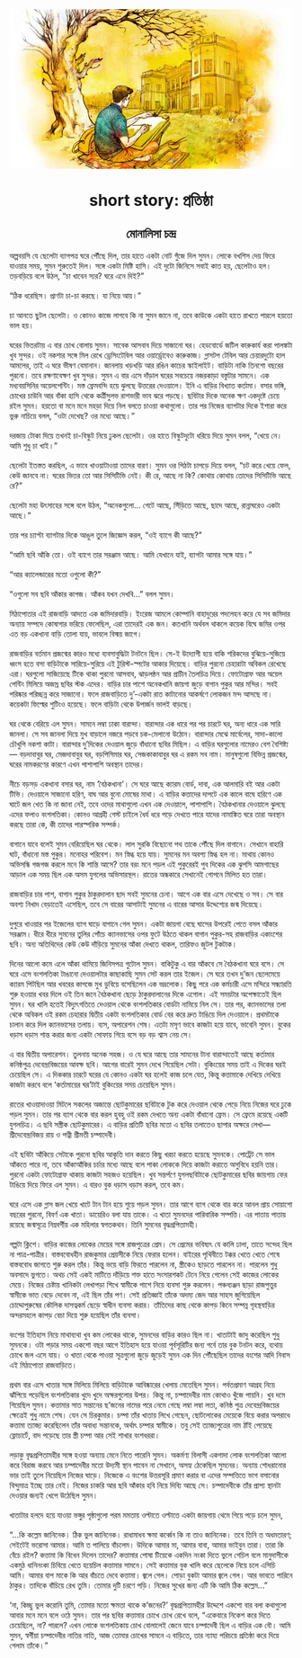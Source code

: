 <div align=center> <img src="../../metadata/images/rabibasariya/short-story:-প্রতিষ্ঠা.jpg" align="center" ></div>
<h1 align=center>short story: প্রতিষ্ঠা</h1>
<h2 align=center>মোনালিসা চন্দ্র</h2>
অল্পবয়সি যে ছেলেটা ব্যাগপত্র ঘরে পৌঁছে দিল, তার হাতে একটা নোট গুঁজে দিল সুমন। লোকে বখশিস দেয় ফিরে যাওয়ার সময়, সুমন শুরুতেই দিল। সঙ্গে একটা মিষ্টি হাসি। এই দুটো জিনিসে সবাই কাত হয়, ছেলেটাও হল। তড়বড়িয়ে বলে উঠল, “চা খাবেন স্যর? ঘরে এনে দিই?”<br> <br>“ঠিক ধরেছিস। প্রাণটা চা-চা করছে। যা নিয়ে আয়।”<br> <br>চা আনতে ছুটল ছেলেটা। ও কোনও কাজে লাগবে কি না সুমন জানে না, তবে কাউকে একটা হাতে রাখতে পারলে হয়তো ভাল হয়।<br> <br>ঘরের ভিতরটায় এ বার চোখ বোলায় সুমন। সাবেক আসবাব দিয়ে সাজানো ঘর। হেডবোর্ডে জটিল কারুকার্য করা পালঙ্কটা খুব সুন্দর। ওই নকশার সঙ্গে মিল রেখে ড্রেসিংটেবিল আর ওয়ার্ড্রোবেও কারুকাজ। গ্লাসটপ টেবিল আর চেয়ারদুটো হাল আমলের, তাই এ ঘরে ভীষণ বেমানান। জানলায় খড়খড়ি আর রঙিন কাচের স্কাইলাইট। বাড়িটা নাকি তিনশো বছরের পুরনো। তবে রক্ষণাবেক্ষণ খুব সুন্দর। সুমন এ বার এসে দাঁড়াল ঘরের সবচেয়ে নজরকাড়া বস্তুটার সামনে। এক মধ্যবয়সিনির অয়েলপেন্টিং। মস্ত ফ্রেমবন্দি হয়ে ঝুলছে উত্তরের দেওয়ালে। ইনি এ বাড়ির বিখ্যাত কর্তামা। বসার ভঙ্গি, চোখের চাউনি আর বাঁকা হাসি থেকে কর্ত্রীসুলভ রাশভারী ভাব ঝরে পড়ছে। ছবিটার দিকে অনেক ক্ষণ একদৃষ্টে চেয়ে রইল সুমন। হয়তো বা মনে মনে মহড়া দিয়ে নিল বলতে চাওয়া কথাগুলো। তার পর নিজের ব্যাগটার দিকে ইশারা করে ভুরু নাচিয়ে বলল, “ওটা দেখেছ? ওর মধ্যে আছে।”<br> <br>দরজায় টোকা দিয়ে তখনই চা-বিস্কুট নিয়ে ঢুকল ছেলেটা। ওর হাতে বিস্কুটদুটো ধরিয়ে দিয়ে সুমন বলল, “খেয়ে নে। আমি শুধু চা খাই।”<br> <br>ছেলেটা ইতস্তত করছিল, এ ভাবে খাওয়াটাওয়া তাদের বারণ। সুমন ওর পিঠটা চাপড়ে দিয়ে বলল, “চট করে খেয়ে ফেল, কেউ জানবে না। ঘরের ভিতর তো আর সিসিটিভি নেই। কী রে, আছে না কি? কোথায় কোথায় তোদের সিসিটিভি আছে রে?”<br> <br>ছেলেটা মহা উৎসাহের সঙ্গে বলে উঠল, “অনেকগুলো... গেটে আছে, সিঁড়িতে আছে, ছাদে আছে, রান্নাঘরেও একটা আছে।”<br> <br>তার পর চ্যাপ্টা ব্যাগটার দিকে আঙুল তুলে জিজ্ঞেস করল, “ওই ব্যাগে কী আছে?”<br> <br>“আমি ছবি আঁকি তো। ওই ব্যাগে তার সরঞ্জাম আছে। আমি যেখানে যাই, ব্যাগটা আমার সঙ্গে যায়।”<br> <br>“আর ক্যালেন্ডারের মতো ওগুলো কী?”<br> <br>“ওগুলো সব ছবি আঁকার কাগজ। আঁকব যখন দেখবি...” বলল সুমন।<br> <br>মিঠাপোতার এই রাজবাড়ি আদতে এক জমিদারবাড়ি। ইংরেজ আমলে কোম্পানি বাহাদুরের পদলেহন করে যে সব জমিদার অন্যায় সম্পদে কোষাগার ভরিয়ে ফেলেছিল, এরা তাদেরই এক জন। কতখানি অর্থবল থাকলে কয়েক বিঘে জমির ওপর এত বড় একখানা বাড়ি তোলা যায়, ভাবলে বিস্ময় জাগে।<br> <br>রাজবাড়ির বর্তমান প্রজন্মের কারও মধ্যে ব্যবসাবুদ্ধিটা টনটনে ছিল। সে-ই উদ্যোগী হয়ে বাকি শরিকদের বুঝিয়ে-সুজিয়ে ধ্বংস হতে বসা বাড়িটাকে সারিয়ে-সুরিয়ে এই টুরিস্ট-স্পটের আকার দিয়েছে। বাড়ির পুরনো চেহারাটা অবিকল রেখেছে এরা। ঘরগুলো সাজিয়েছে টিকে থাকা পুরনো আসবাব, ঝাড়লন্ঠন আর প্রাচীন তৈলচিত্র দিয়ে। ফোটোগ্রাফ আর অয়েল পেন্টিং মিলিয়ে অজস্র ছবির স্টক এদের। বাড়ির চার পাশে অনেকখানি জায়গা জুড়ে বাগান পুকুর আর মন্দির। সবই পরিষ্কার পরিচ্ছন্ন করে সাজানো। ফলে রাজবাড়িতে দু’-একটা রাত কাটানোর আকর্ষণে লোকজন মন্দ আসছে না। কয়েকটা ফিল্মের শুটিংও হয়েছে। ফলে বাড়িটা থেকে উপার্জন ভালই বাড়ছে।<br> <br>ঘর থেকে বেরিয়ে এল সুমন। সামনে লম্বা ঢাকা বারান্দা। বারান্দার এক ধারে পর পর চারটে ঘর, অন্য ধারে এক সারি জানলা। সে সব জানলা দিয়ে মুখ বাড়ালে নজরে পড়বে চক-মেলানো উঠোন। বারান্দার মেঝে মার্বেলের, সাদা-কালো চৌখুপি নকশা কাটা। বারান্দার দু’দিকের দেওয়াল জুড়ে বাঁধানো ছবির মিছিল। এ বাড়ির ঘরগুলোর নামেরও বেশ বৈশিষ্ট্য— বড়দাবাবুর ঘর, মেজদাবাবুর ঘর, বড়পিসিমার ঘর, সেজকাকাবাবুর ঘর এ রকম সব নাম। মানুষগুলো বিভিন্ন প্রজন্মের, ঘরের নামকরণের কারণে এখন পাশাপাশি অবস্থান তাদের।<br> <br>নীচে বড়সড় একখানা বসার ঘর, নাম ‘বৈঠকখানা’। সে ঘরে আছে ক্যারম বোর্ড, দাবা, এক আলমারি বই আর একটা টিভি। দেওয়ালে সাজানো হরিণ, বাঘ আর বুনো মোষের মাথা। এ বাড়ির কত্তাদের দাপটে এক কালে বাঘে হরিণে এক ঘাটে জল খেত কি না জানা নেই, তবে ওদের মাথাগুলো এখন এক দেওয়ালে, পাশাপাশি। বৈঠকখানার দেওয়ালে ঝুলছে এদের ফলাও বংশলতিকা। কোনও আগ্রহী গেস্ট চাইলে ধৈর্য ধরে পড়ে দেখতে পারে যাদের নামাঙ্কিত ঘরে তারা অবস্থান করছে তারা কে, কী তাদের পারস্পরিক সম্পর্ক।<br> <br>বাগানে যাবে বলেই সুমন বেরিয়েছিল ঘর থেকে। লাল সুরকি বিছোনো পথ তাকে পৌঁছে দিল বাগানে। সেখানে বাহারি ঘাট, বাঁধানো মস্ত পুকুর। মনোহর পরিবেশ। মন স্নিগ্ধ হয়ে যায়। সুমনের মন অবশ্য স্নিগ্ধ হল না। মাথায় কোনও অভিসন্ধি গজগজ করলে মনে কি শান্তি আসে? তার বরং মনে পড়ল এই পুকুরেরই পুব দিকের এক ঝুপসি আমগাছের আড়াল এক সময় ছিল এক অসম যুগলের অভিসারস্থল। রাতের অন্ধকারে সেখানেই গোপনে মিলিত হত তারা।<br> <br>রাজবাড়ির চার পাশ, বাগান পুকুর ঠাকুরদালান ছাদ সবই সুমনের চেনা। আগে এক বার এসে দেখেছে ও সব। সে বার অবশ্য নিখাদ বেড়াতেই এসেছিল, তবে সে বারের আসাটাই সুমনের এ বারের আসার উদ্দেশ্যের জন্ম দিয়েছে।<br> <br>দুপুরে খাওয়ার পর ইজেলের ব্যাগ ঘাড়ে বাগানে গেল সুমন। একটা জায়গা বেছে ঘাসের উপরেই পেতে বসল আঁকার সরঞ্জাম। ধীরে ধীরে সুমনের তুলির পোঁচে ক্যানভাসের ওপর ফুটে উঠতে থাকল বাগান পুকুর-সহ রাজবাড়ির একাংশের ছবি। অন্য অতিথিদের কেউ কেউ দাঁড়িয়ে সুমনের আঁকা দেখতে থাকল, তারিফও জুটল টুকটাক।<br> <br>দিনের আলো কমে এলে আঁকা থামিয়ে জিনিসপত্র গুটোল সুমন। বাকিটুকু এ বার আঁকবে সে বৈঠকখানা ঘরে বসে। সে ঘরে এসে বংশলতিকা টাঙানো দেওয়ালটার কাছাকাছি সুমন সেট করল তার ইজেল। সে ঘরে তখন দু’জন ছেলেমেয়ে ক্যারম পিটছিল আর খবরের কাগজে মুখ ডুবিয়ে বসেছিলেন এক ভদ্রলোক। কিছু পরে এক কর্মচারী এসে মন্দিরে সন্ধ্যারতি শুরু হওয়ার খবর দিলে ওই তিন জনে বৈঠকখানা ছেড়ে ঠাকুরদালানের দিকে এগোল। এই সময়টার অপেক্ষাতেই ছিল সুমন। ঘর খালি হতেই বিদ্যুৎগতিতে দেওয়াল থেকে বংশলতিকার বোর্ডটা নামিয়ে নিল সে। তার পর, ক্যানভাসের তলা থেকে অবিকল ওই রকম চেহারার দ্বিতীয় একটা বংশলতিকার বোর্ড বের করে দ্রুত টাঙিয়ে দিল দেওয়ালে। প্রথমটাকে চালান করে দিল ক্যানভাসের তলায়। ব্যস, অপারেশন শেষ। এতটা মসৃণ ভাবে কাজটা হয়ে যাবে, ভাবেনি সুমন। বুকের ধড়াস ধড়াস শান্ত করার জন্য একটা সোফায় গিয়ে বসে বড় বড় শ্বাস নেয় সে।<br> <br>এ বার দ্বিতীয় অপারেশন। তুলনায় অনেক সহজ। ও যে ঘরে আছে তার সামনের টানা বারান্দাতেই আছে কর্তামার কনিষ্ঠপুত্র দেবেন্দ্রবিজয়ের আবক্ষ ছবি। আগের বারেই সুমন দেখে গিয়েছিল সেটা। বুকিংয়ের সময় তাই এ দিকের ঘরই চেয়েছিল সে। এ দিককার চারটে ঘরের যে কোনও একটা ঘর হলেই কাজ চলে যেত, কিন্তু কত্তামাকে দেখিয়ে দেখিয়ে কাজটা করবে বলে ‘কর্তামায়ের ঘর’টাই বুকিংয়ের সময় চেয়েছিল সুমন।<br> <br>রাতের খাওয়াদাওয়া মিটলে সকলের অজান্তে ছোটকুমারের ছবিটাকে টুক করে দেওয়াল থেকে পেড়ে নিয়ে নিজের ঘরে ঢুকে পড়ল সুমন। তার পর ব্যাগ থেকে বার করল হুবহু ওই রকম দেখতে অন্য একটা বাঁধানো ফ্রেম। সে ফ্রেমে রয়েছে একটি যুগলচিত্র। এ ছবি সস্ত্রীক ছোটকুমারের। এ বাড়ির প্রতিটি ছবির মতো এ ছবির তলাতেও ছাপার অক্ষরে লেখা— শ্রীদেবেন্দ্রবিজয় রায় ও পত্নী শ্রীমতী চম্পাদেবী।<br> <br>এই ছবিটা আঁকিয়ে সেটাকে পুরনো ছবির আকৃতি দান করতে কিছু খরচা করতে হয়েছে সুমনকে। পোর্ট্রেট সে ভাল আঁকতে পারে না, তবে আঁকাআঁকির চর্চার মধ্যে আছে বলে পাকা লোককে দিয়ে কাজটা করাতে অসুবিধে হয়নি তার। পুরনো একটা ফোটোগ্রাফ থাকায় কাজটা সহজও হয়েছিল। খুব সন্তর্পণে যুগলছবিটাকে ছোটকুমারের ছবির জায়গায় ফের টাঙিয়ে দিয়ে ফিরে এল সুমন। এ বারও বুক ধড়াস ধড়াস করল, তবে কম।<br> <br>ঘরে এসে এক গ্লাস জল খেয়ে খাটে টান টান হয়ে শুয়ে পড়ল সুমন। তার আগে ব্যাগ থেকে বার করে আনল প্রায় সোয়াশো বছরের পুরনো, বিবর্ণ এক খাতা। ডায়েরিও বলা যায় তাকে। এ খাতা সুমনদের পারিবারিক সম্পত্তি। এর পাতায় পাতায় রয়েছে জন্মসূত্রে নিম্নবর্গীয় এক মহিলার স্বগতকথন। তিনি সুমনের বৃদ্ধপ্রপিতামহী।<br> <br>গল্পটা ক্লিশে। বাড়ির কাজের লোকের মেয়ের সঙ্গে রাজপুত্রের প্রেম। সে প্রেমের ভবিষ্যৎ যে কালি ঢালা, তাতে সন্দেহ ছিল না পাত্র-পাত্রীর। বাস্তববোধহীন রাজকুমার প্রেয়সীকে নিয়ে ফেরার হলেন। বাইরের পৃথিবীতে টক্কর খেতে খেতে শেষে বাস্তববোধ জাগতে শুরু করল তাঁর। কিন্তু ভয়ে বাড়ি ফিরতে পারলেন না, স্ত্রীকেও ছাড়তে পারলেন না। পারলেন শুধু অবসাদে ভুগতে। অথচ সেই একই মাটিতে দাঁড়িয়ে শক্ত হাতে সংসারশকট টেনে নিয়ে গেলেন সেই কাজের লোকের মেয়ে। নিজের চেষ্টায় খানিকটা লেখাপড়া শিখে স্বামীকে পাশে নিয়ে ব্যবসা শুরু করলেন। পঞ্চব্যঞ্জন ছাড়া রাজপুত্তুর স্বামীকে ভাত বেড়ে দেবেন না, এই ছিল তাঁর পণ। সেই প্রতিজ্ঞাই তাঁকে অদম্য জেদ আর সাহস জুগিয়েছিল চোদ্দোপুরুষের কৌলিক দাসত্বকর্ম ছেড়ে স্বাধীন ব্যবসা করার। তাঁতিদের কাছ থেকে কাপড় কিনে সম্পন্ন গৃহস্থবাড়ির অন্দরমহলে কাপড় বেচা দিয়ে শুরু হয়েছিল তাঁর ব্যবসা।<br> <br>বংশের ইতিহাস নিয়ে মাথাব্যথা খুব কম লোকের থাকে, সুমনদের বাড়ির কারও ছিল না। খাতাটাই জাদু করেছিল শুধু সুমনকে। ওটা পড়ার সময় একশো বছর আগে ইতিহাস হয়ে যাওয়া পূর্বসূরিটির জন্য গর্বে তার বুক টনটন করে, ব্যথায় চোখে জল এসে যায়। ও খাতা থেকে পাওয়া সূত্রগুলো জুড়ে জুড়েই সুমন এক দিন পৌঁছেছিল তাদের বংশের আদি নিবাস এই মিঠাপোতা রাজবাড়িতে।<br> <br>প্রথম বার এসে খাতার সঙ্গে মিলিয়ে মিলিয়ে বাড়িটাকে আবিষ্কারের খেলায় মেতেছিল সুমন। পর্বতপ্রমাণ আগ্রহ নিয়ে ঝাঁপিয়ে পড়েছিল বংশলতিকার খুদে খুদে অক্ষরগুলোর উপর। কিন্তু না, চম্পাদেবীর নাম কোথাও খুঁজে পায়নি। খুব দমে গিয়েছিল সুমন। কত্তামার সাত সন্তানের ছ’জনের নামের পরে নেমে গেছে লম্বা লম্বা লতা, কনিষ্ঠ পুত্র দেবেন্দ্রবিজয়ের ক্ষেত্রেই শুধু নামে শেষ। যেন সে চিরকুমার। চম্পা তাঁর খাতায় লিখে গেছেন, ছোটলোকের মেয়েকে বিয়ে করার অপরাধে কত্তামা ত্যাজ্য করেছিলেন তাঁর অবাধ্য সন্তানকে, অর্থাৎ চম্পার স্বামীকে। তবু সেই ত্যাজ্যপুত্রের নাম ঠাঁই পেয়েছে ফ্লোচার্টে, বাদ পড়েছে তার স্ত্রী চম্পা আর সেই শাখার বংশধররা।<br> <br>লড়াকু বৃদ্ধপ্রপিতামহীর সঙ্গে হওয়া অন্যায় মেনে নিতে পারেনি সুমন। অকর্মণ্য বিলাসী একগাদা লোক বংশলতিকা আলো করে বিরাজ করবে আর চম্পাদেবীর মতো উদ্যমী স্থান পাবেন না সেখানে, অসহ্য ঠেকেছিল সুমনের। অন্যায় শোধরানোর ভার তাই তুলে নিয়েছিল নিজের ঘাড়ে। নিজেকে এ বংশের উত্তরসূরি প্রমাণ করার বা এদের সম্পত্তিতে ভাগ বসানোর বিন্দুমাত্র ইচ্ছে তার নেই। নিজের চাকরি আর ছবি আঁকার হবি নিয়ে দিব্যি আছে সে। চম্পাদেবীকে তাঁর প্রাপ্য স্থানটা দেওয়ার জন্যই খেপে উঠেছিল সুমন।<br> <br>খাতাটার হলদে হয়ে যাওয়া ভঙ্গুর পৃষ্ঠাগুলো পরম মমতায় ওল্টাতে ওল্টাতে একটা জায়গায় থেমে গিয়ে পড়ে চলে সুমন,<br> <br>“...কি কল্লেম জানিনেক। ঠিক ভুল জানিনেক। রাধামাধব ক্ষমা কর্ব্বেন কি না তাও জানিনেক। তবে তিনি ত অধমতারণ; সেইটেই ভরোসা আমার। আমি ত পালিয়ে বাঁচলেম। উদিকে আমার মা, আমার বাবা, আমার ভাইবুন তারা। তারা কি বেঁচে রইল? কত্তামা কি বিধেন দিলেন তাদের? কত্তামার পোষা টিয়েকে একদিন নংকা দিতে ভুলে গেচিল বলে মানুদাসীকে একমুঠ ধানিনংকা চিবিয়ে খেতে হয়েচিল কত্তামার সামনে। সেই কত্তামার বুক খালি করে ছেলেকে নিয়ে চলে এসিচি আমি। আমার বাপ মাকে কি আর বাঁচতে দেবে কত্তামা। জ্বলে গেল। পোড়া বুকটা আমার জ্বলে গেল। আর ভাবতে পারিনে ঠাকুর। তাদিকে বাঁচিয়ে রেখ তুমি। তোমার দুটি চরণে পড়ি। নিজের সুখের জন্য এটি কি আমি ঠিক কল্লেম...”<br> <br>‘না, কিচ্ছু ভুল করোনি তুমি, তোমার মতো ক্ষমতা থাকে ক’জনের?’ বৃদ্ধপ্রপিতামহীর উদ্দেশে একশো বার বলা কথাগুলো আবার মনে মনে বলে ওঠে সুমন। তার পর ছবির কত্তামার চোখে চোখ রেখে বলে, “একেবারে নিকেশ করে দিতে চেয়েছিলে, না? পারলে? এখন লোকে বংশলতিকায় চোখ বোলালেই জেনে যাবে চম্পাদেবী ছিল এ বাড়ির এক বৌ। আমি সুমন, স্বর্গীয়া চম্পাদেবীর নাতির নাতি, আজ তোমার চোখের সামনে এ বাড়িতে, তার ন্যায্য পরিচয়ে প্রতিষ্ঠা করে দিয়ে গেলাম তাঁকে।”